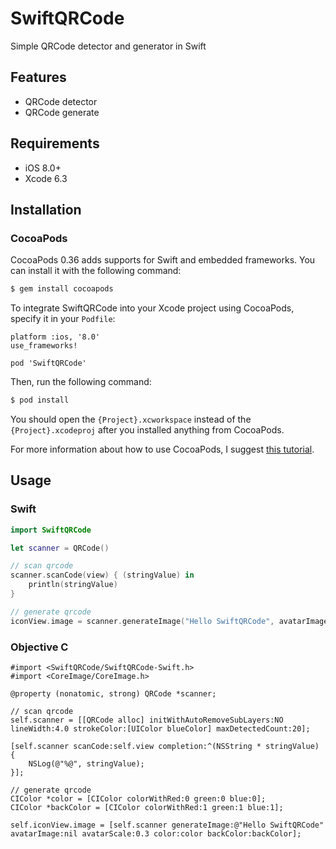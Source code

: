 # SwiftQRCode
Simple QRCode detector and generator in Swift

## Features

* QRCode detector
* QRCode generate

## Requirements

* iOS 8.0+ 
* Xcode 6.3

## Installation

### CocoaPods

CocoaPods 0.36 adds supports for Swift and embedded frameworks. You can install it with the following command:

```bash
$ gem install cocoapods
```

To integrate SwiftQRCode into your Xcode project using CocoaPods, specify it in your `Podfile`:

```
platform :ios, '8.0'
use_frameworks!

pod 'SwiftQRCode'
```

Then, run the following command:

```bash
$ pod install
```

You should open the `{Project}.xcworkspace` instead of the `{Project}.xcodeproj` after you installed anything from CocoaPods.

For more information about how to use CocoaPods, I suggest [this tutorial](http://www.raywenderlich.com/64546/introduction-to-cocoapods-2).

## Usage

### Swift

```swift
import SwiftQRCode

let scanner = QRCode()

// scan qrcode
scanner.scanCode(view) { (stringValue) in
    println(stringValue)
}

// generate qrcode
iconView.image = scanner.generateImage("Hello SwiftQRCode", avatarImage: nil)
```

### Objective C

```objc
#import <SwiftQRCode/SwiftQRCode-Swift.h>
#import <CoreImage/CoreImage.h>

@property (nonatomic, strong) QRCode *scanner;

// scan qrcode
self.scanner = [[QRCode alloc] initWithAutoRemoveSubLayers:NO lineWidth:4.0 strokeColor:[UIColor blueColor] maxDetectedCount:20];

[self.scanner scanCode:self.view completion:^(NSString * stringValue) {
    NSLog(@"%@", stringValue);
}];

// generate qrcode
CIColor *color = [CIColor colorWithRed:0 green:0 blue:0];
CIColor *backColor = [CIColor colorWithRed:1 green:1 blue:1];

self.iconView.image = [self.scanner generateImage:@"Hello SwiftQRCode" avatarImage:nil avatarScale:0.3 color:color backColor:backColor];

```

